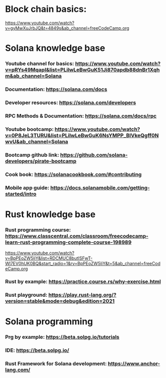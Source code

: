 # Block chain basics:

https://www.youtube.com/watch?v=gyMwXuJrbJQ&t=4849s&ab_channel=freeCodeCamp.org

# Solana knowledge base

### Youtube channel for basics: https://www.youtube.com/watch?v=pRYs49MqapI&list=PLilwLeBwGuK51Ji870apdb88dnBr1Xqhm&ab_channel=Solana

### Documentation: https://solana.com/docs

### Developer resources: https://solana.com/developers

### RPC Methods & Documentation: https://solana.com/docs/rpc

### Youtube bootcamp: https://www.youtube.com/watch?v=0P8JeL3TURU&list=PLilwLeBwGuK6NsYMPP_BlVkeQgff0NwvU&ab_channel=Solana

### Bootcamp github link: https://github.com/solana-developers/pirate-bootcamp

### Cook book: https://solanacookbook.com/#contributing

### Mobile app guide: https://docs.solanamobile.com/getting-started/intro

# Rust knowledge base

### Rust programming course: https://www.classcentral.com/classroom/freecodecamp-learn-rust-programming-complete-course-198989

https://www.youtube.com/watch?v=BpPEoZW5IiY&list=RDCMUC8butISFwT-Wl7EV0hUK0BQ&start_radio=1&rv=BpPEoZW5IiY&t=5&ab_channel=freeCodeCamp.org

### Rust by example: https://practice.course.rs/why-exercise.html

### Rust playground: https://play.rust-lang.org/?version=stable&mode=debug&edition=2021

# Solana programming

### Prg by example: https://beta.solpg.io/tutorials

### IDE: https://beta.solpg.io/

### Rust Framework for Solana development: https://www.anchor-lang.com/
